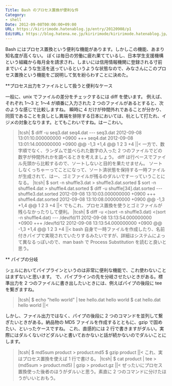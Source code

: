 ```yaml
---
Title: Bash のプロセス置換が便利な件
Category:
- shell
Date: 2012-09-08T00:00:00+09:00
URL: https://kiririmode.hatenablog.jp/entry/20120908/p1
EditURL: https://blog.hatena.ne.jp/kiririmode/kiririmode.hatenablog.jp/atom/entry/8454420450078210164
---
```


Bash にはプロセス置換という便利な機能があります。しかしこの機能、あまり知名度が高くない。
ぼくは毎日の労働に疲れ果てているし、日本学生支援機構という組織から毎月金を請求され、しまいには信用情報機関に登録される寸前までいくような生活を送っているというような状態なので、みなさんにこのプロセス置換という機能をご説明して気を紛らわすことに決めた。

**プロセス出力をファイルとして扱うと便利なケース

一般に、unix でファイルの差分をチェックするには diff を使います。
例えば、それぞれ 1〜3 と 1〜4 が順番に入力された 2 つのファイルがあるとすると、次のような感じで比較しますね。
瞬時に 4 だけが仲間外れであることが分かり、同質であることを良しとし異端を排除する日本においては、杭として打たれ、イジメの対象となります。とてもこわいですね。はーこわい。
>|tcsh|
$ diff -u seq3.dat seq4.dat
--- seq3.dat	2012-09-08 13:01:10.000000000 +0900
+++ seq4.dat	2012-09-08 13:01:14.000000000 +0900
@@ -1,3 +1,4 @@
 1
 2
 3
+4
||<
一方で、数字順でなく、ランダムで並べられた数字の入った 2 つのファイルでどの数字が仲間外れかを調べるときを考えましょう。
diff は行ベースでファイル先頭から比較するので、ソートしないと目的を果たせません。
ソートしなくっちゃーってことになって、ソート済状態を保持する一時ファイルが生成されて、はー、ゴミファイルが残るのダルいですーっていうことになる。
>|tcsh|
$ sort -n shuffle3.dat > shuffle3.dat.sorted
$ sort -n shuffle4.dat > shuffle4.dat.sorted
$ diff -u shuffle[34].dat.sorted
--- shuffle3.dat.sorted	2012-09-08 13:10:03.000000000 +0900
+++ shuffle4.dat.sorted	2012-09-08 13:10:08.000000000 +0900
@@ -1,3 +1,4 @@
 1
 2
 3
+4
||<
でもこれ、プロセス置換を使うとゴミファイルが残らなかったりして便利。
>|tcsh|
$ diff -u <(sort -n shuffle3.dat) <(sort -n shuffle4.dat)
--- /dev/fd/11	2012-09-08 13:13:54.000000000 +0900
+++ /dev/fd/12	2012-09-08 13:13:54.000000000 +0900
@@ -1,3 +1,4 @@
 1
 2
 3
+4
||<
bash 自身で一時ファイルを作成したり、名前付きパイプで実現されていたりするみたいですが、詳細はシステムによって異なるっぽいので、man bash で Process Substitution を読むと良いと思う。

** パイプの分岐

シェルにおいてパイプラインというのは非常に便利な機能で、これ使わないことはまずないと思います。
で、パイプラインの先を分岐させたいときがある。標準出力を 2 つのファイルに書き出したいときには、例えばパイプの後段に tee を繋ぎますね。
>|tcsh|
$ echo "hello world" | tee hello.dat
hello world
$ cat hello.dat
hello world
||<

しかし、ファイル出力ではなく、パイプの後段に 2 つのコマンドを並列して繋ぎたいときがある。納品物の MD5 ファイルを作成するとともに、gzip で固めたい、といったケースですね。
これ、直感的には 2 行で書きますがダルい。実際にはダルくないけどダルいと書いておかないと話が続かないのでダルいことにします。
>|tcsh|
$ md5sum product > product.md5
$ gzip product
||<
これ、実はプロセス置換を使えば 1 行で書ける。
>|tcsh|
$ cat product | tee >(md5sum > product.md5) | gzip > product.gz
||<
ぜったいにプロセス置換使った後者のほうがダルいと思う。素直に 2 つのコマンドに分けたほうがいいとおもう。
